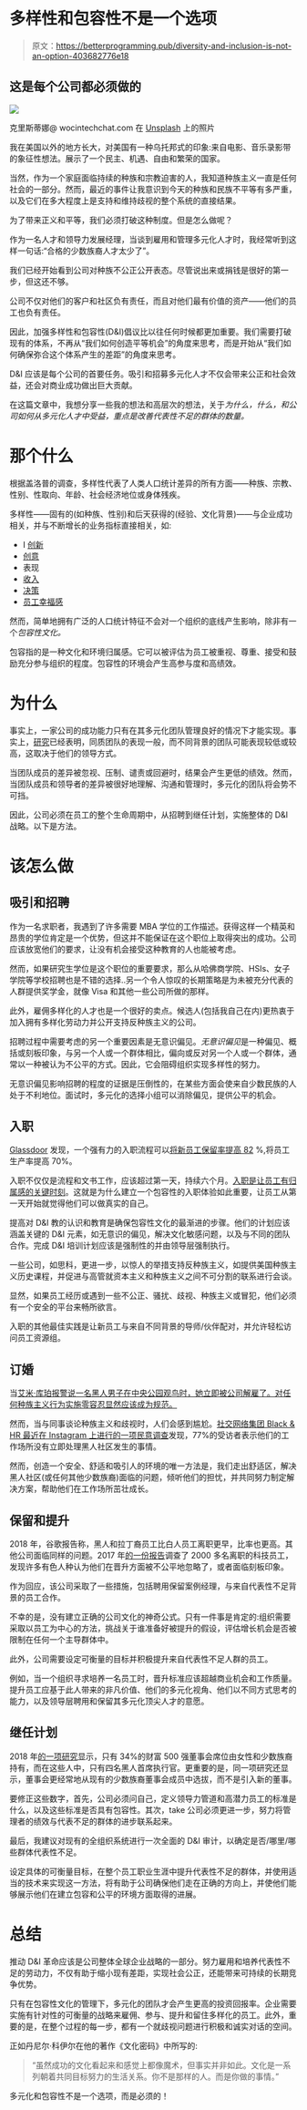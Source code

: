 # 多样性和包容性不是一个选项

> 原文：<https://betterprogramming.pub/diversity-and-inclusion-is-not-an-option-403682776e18>

## 这是每个公司都必须做的

![](img/28fc9c9b3cd22c6501993ef8b2916350.png)

克里斯蒂娜@ wocintechchat.com 在 [Unsplash](https://unsplash.com?utm_source=medium&utm_medium=referral) 上的照片

我在美国以外的地方长大，对美国有一种乌托邦式的印象:来自电影、音乐录影带的象征性想法。展示了一个民主、机遇、自由和繁荣的国家。

当然，作为一个家庭面临持续的种族和宗教迫害的人，我知道种族主义一直是任何社会的一部分。然而，最近的事件让我意识到今天的种族和民族不平等有多严重，以及它们在多大程度上是支持和维持歧视的整个系统的直接结果。

为了带来正义和平等，我们必须打破这种制度。但是怎么做呢？

作为一名人才和领导力发展经理，当谈到雇用和管理多元化人才时，我经常听到这样一句话:“合格的少数族裔人才太少了”。

我们已经开始看到公司对种族不公正公开表态。尽管说出来或捐钱是很好的第一步，但这还不够。

公司不仅对他们的客户和社区负有责任，而且对他们最有价值的资产——他们的员工也负有责任。

因此，加强多样性和包容性(D&I)倡议比以往任何时候都更加重要。我们需要打破现有的体系，不再从“我们如何创造平等机会”的角度来思考，而是开始从“我们如何确保弥合这个体系产生的差距”的角度来思考。

D&I 应该是每个公司的首要任务。吸引和招募多元化人才不仅会带来公正和社会效益，还会对商业成功做出巨大贡献。

在这篇文章中，我想分享一些我的想法和高层次的想法，关于*为什么，什么，*和*公司如何从多元化人才中受益，重点是改善代表性不足的群体的数量。*

# **那个什么**

根据盖洛普的调查，多样性代表了人类人口统计差异的所有方面——种族、宗教、性别、性取向、年龄、社会经济地位或身体残疾。

多样性——固有的(如种族、性别)和后天获得的(经验、文化背景)——与企业成功相关，并与不断增长的业务指标直接相关，如:

*   I [创新](https://www.ted.com/talks/rocio_lorenzo_how_diversity_makes_teams_more_innovative)
*   [创意](https://news.ncsu.edu/2018/01/diversity-boosts-innovation-2018/)
*   表现
*   [收入](https://www.mckinsey.com/business-functions/organization/our-insights/is-there-a-payoff-from-top-team-diversity)
*   [决策](https://sites.lsa.umich.edu/scottepage/wp-content/uploads/sites/344/2015/11/pnas.pdf)
*   [员工幸福感](https://www.wrike.com/library/ebooks/happiness-survey-report-thank-you/)

然而，简单地拥有广泛的人口统计特征不会对一个组织的底线产生影响，除非有一个*包容性文化。*

包容指的是一种文化和环境归属感。它可以被评估为员工被重视、尊重、接受和鼓励充分参与组织的程度。包容性的环境会产生高参与度和高绩效。

# **为什么**

事实上，一家公司的成功能力只有在其多元化团队管理良好的情况下才能实现。事实上，[研究](https://www.peoplemattersglobal.com/article/culture/increasing-performance-of-highly-heterogeneous-groups-18532)已经表明，同质团队的表现一般，而不同背景的团队可能表现较低或较高，这取决于他们的领导方式。

当团队成员的差异被忽视、压制、谴责或回避时，结果会产生更低的绩效。然而，当团队成员和领导者的差异被很好地理解、沟通和管理时，多元化的团队将会势不可挡。

因此，公司必须在员工的整个生命周期中，从招聘到继任计划，实施整体的 D&I 战略。以下是方法。

# **该怎么做**

## **吸引和招聘**

作为一名求职者，我遇到了许多需要 MBA 学位的工作描述。获得这样一个精英和昂贵的学位肯定是一个优势，但这并不能保证在这个职位上取得突出的成功。公司应该放宽他们的要求，让没有机会接受这种教育的人也能被考虑。

然而，如果研究生学位是这个职位的重要要求，那么从哈佛商学院、HSIs、女子学院等学校招聘也是不错的选择..另一个令人惊叹的长期策略是为未被充分代表的人群提供奖学金，就像 Visa 和其他一些公司所做的那样。

此外，雇佣多样化的人才也是一个很好的卖点。候选人(包括我自己在内)更热衷于加入拥有多样化劳动力并公开支持反种族主义的公司。

招聘过程中需要考虑的另一个重要因素是无意识偏见。*无意识偏见*是一种偏见、概括或刻板印象，与另一个人或一个群体相比，偏向或反对另一个人或一个群体，通常以一种被认为不公平的方式。因此，它会阻碍组织实现多样性的努力。

无意识偏见影响招聘的程度的证据是压倒性的，在某些方面会使来自少数民族的人处于不利地位。面试时，多元化的选择小组可以消除偏见，提供公平的机会。

## **入职**

[Glassdoor](https://b2b-assets.glassdoor.com/the-true-cost-of-a-bad-hire.pdf) 发现，一个强有力的入职流程可以[将新员工保留率提高 82](https://b2b-assets.glassdoor.com/the-true-cost-of-a-bad-hire.pdf) %,将员工生产率提高 70%。

入职不仅仅是流程和文书工作，应该超过第一天，持续六个月。[入职是让员工有归属感的关键时刻](https://www.shrm.org/resourcesandtools/hr-topics/talent-acquisition/pages/onboarding-key-retaining-engaging-talent.aspx)。这就是为什么建立一个包容性的入职体验如此重要，让员工从第一天开始就觉得他们可以做真实的自己。

提高对 D&I 教的认识和教育是确保包容性文化的最渐进的步骤。他们的计划应该涵盖关键的 D&I 元素，如无意识的偏见，解决文化敏感问题，以及与不同的团队合作。完成 D&I 培训计划应该是强制性的并由领导层强制执行。

一些公司，如思科，更进一步，以惊人的举措支持反种族主义，如提供美国种族主义历史课程，并促进与高管就资本主义和种族主义之间不可分割的联系进行会谈。

显然，如果员工经历或遇到一些不公正、骚扰、歧视、种族主义或冒犯，他们必须有一个安全的平台来畅所欲言。

入职的其他最佳实践是让新员工与来自不同背景的导师/伙伴配对，并允许轻松访问员工资源组。

## **订婚**

当[艾米·库珀报警说一名黑人男子在中央公园观鸟时，她立即被公司解雇了。对任何种族主义行为实施零容忍显然应该成为规范。](https://www.cnn.com/2020/05/26/us/central-park-video-dog-video-african-american-trnd/index.html)

然而，当与同事谈论种族主义和歧视时，人们会感到尴尬。[社交网络集团 Black & HR 最近在 Instagram 上进行的一项民意调查](https://twitter.com/BlackandHR/status/1268112624123772930?s=20)发现，77%的受访者表示他们的工作场所没有立即处理黑人社区发生的事情。

然而，创造一个安全、舒适和吸引人的环境的唯一方法是，我们走出舒适区，解决黑人社区(或任何其他少数族裔)面临的问题，倾听他们的担忧，并共同努力制定解决方案，帮助他们在工作场所茁壮成长。

## **保留和提升**

2018 年，谷歌报告称，黑人和拉丁裔员工比白人员工离职更早，比率也更高。其他公司面临同样的问题。2017 年[的一份报告](https://www.kaporcenter.org/wp-content/uploads/2017/08/TechLeavers2017.pdf)调查了 2000 多名离职的科技员工，发现许多有色人种认为他们在晋升方面被不公平地忽略了，或者面临刻板印象。

作为回应，该公司采取了一些措施，包括聘用保留案例经理，与来自代表性不足背景的员工合作。

不幸的是，没有建立正确的公司文化的神奇公式。只有一件事是肯定的:组织需要采取以员工为中心的方法，挑战关于谁准备好被提升的假设，评估增长机会是否被限制在任何一个主导群体中。

此外，公司需要设定可衡量的目标并积极提升来自代表性不足人群的员工。

例如，当一个组织寻求培养一名员工时，晋升标准应该超越商业机会和工作质量。提升员工应基于此人带来的非凡价值、他们的多元化视角、他们以不同方式思考的能力，以及领导层聘用和保留其多元化顶尖人才的意愿。

## **继任计划**

2018 年[的一项研究](https://www2.deloitte.com/content/dam/Deloitte/us/Documents/center-for-board-effectiveness/us-cbe-missing-pieces-report-2018-board-diversity-census.pdf)显示，只有 34%的财富 500 强董事会席位由女性和少数族裔持有，而在这些人中，只有四名黑人首席执行官。更重要的是，同一项研究还显示，董事会更经常地从现有的少数族裔董事会成员中选拔，而不是引入新的董事。

要修正这些数字，首先，公司必须问自己，定义领导力管道和高潜力员工的标准是什么，以及这些标准是否具有包容性。其次，take 公司必须更进一步，努力将管理者的绩效与代表不足的群体的进步联系起来。

最后，我建议对现有的全组织系统进行一次全面的 D&I 审计，以确定是否/哪里/哪些群体代表性不足。

设定具体的可衡量目标，在整个员工职业生涯中提升代表性不足的群体，并使用适当的技术来实现这一方法，将有助于公司确保他们走在正确的方向上，并使他们能够展示他们在建立包容和公平的环境方面取得的进展。

# **总结**

推动 D&I 革命应该是公司整体全球企业战略的一部分。努力雇用和培养代表性不足的劳动力，不仅有助于缩小现有差距，实现社会公正，还能带来可持续的长期竞争优势。

只有在包容性文化的管理下，多元化的团队才会产生更高的投资回报率。企业需要实施有针对性的可衡量的战略来雇佣、参与、提升和留住多样化的员工。此外，重要的是，在整个过程的每一步，都有一个就歧视问题进行积极和诚实对话的空间。

正如丹尼尔·科伊尔在他的著作《文化密码》中所写的:

> “虽然成功的文化看起来和感觉上都像魔术，但事实并非如此。文化是一系列朝着共同目标努力的生活关系。你不是那样的人。而是你做的事情。”

多元化和包容性不是一个选项，而是必须的！